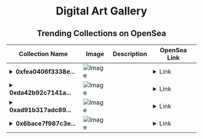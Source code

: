 <div align="center">

# Digital Art Gallery

## Trending Collections on OpenSea

| Collection Name                       | Image                                                                                     | Description                       | OpenSea Link                                                                                          |
|---------------------------------------|-------------------------------------------------------------------------------------------|-----------------------------------|--------------------------------------------------------------------------------------------------------|
| **<details><summary>0xfea0406f3338e...</summary>0xfea0406f3338e97fc358f1bf524fb6cbe8f1c3a3</details>** | ![Image](https://i2.seadn.io/optimism/0xf2bc31a6b37c6b4ab676fb38aa5a5960847d1b6a/e7569628e409429926c9300e776192/63e7569628e409429926c9300e776192.png?w=200&auto=format) |  | <details><summary>Link</summary>[0xfea0406f3338e97fc358f1bf524fb6cbe8f1c3a3](https://opensea.io/collection/0xfea0406f3338e97fc358f1bf524fb6cbe8f1c3a3)</details> |
| **<details><summary>0xda42b92c7141a...</summary>0xda42b92c7141a33bcf9afba894de19893b6e412e</details>** | ![Image](https://i2.seadn.io/optimism/0xf2bc31a6b37c6b4ab676fb38aa5a5960847d1b6a/e7569628e409429926c9300e776192/63e7569628e409429926c9300e776192.png?w=200&auto=format) |  | <details><summary>Link</summary>[0xda42b92c7141a33bcf9afba894de19893b6e412e](https://opensea.io/collection/0xda42b92c7141a33bcf9afba894de19893b6e412e)</details> |
| **<details><summary>0xad91b317adc89...</summary>0xad91b317adc89763c9437a13cbde0e6011e33295</details>** | ![Image](https://i2.seadn.io/optimism/0xf2bc31a6b37c6b4ab676fb38aa5a5960847d1b6a/e7569628e409429926c9300e776192/63e7569628e409429926c9300e776192.png?w=200&auto=format) |  | <details><summary>Link</summary>[0xad91b317adc89763c9437a13cbde0e6011e33295](https://opensea.io/collection/0xad91b317adc89763c9437a13cbde0e6011e33295)</details> |
| **<details><summary>0x6bace7f987c3e...</summary>0x6bace7f987c3e8ebbaff4edcd0c2ae22e66dbb31</details>** | ![Image](https://i2.seadn.io/optimism/0xf2bc31a6b37c6b4ab676fb38aa5a5960847d1b6a/e7569628e409429926c9300e776192/63e7569628e409429926c9300e776192.png?w=200&auto=format) |  | <details><summary>Link</summary>[0x6bace7f987c3e8ebbaff4edcd0c2ae22e66dbb31](https://opensea.io/collection/0x6bace7f987c3e8ebbaff4edcd0c2ae22e66dbb31)</details> |

</div>